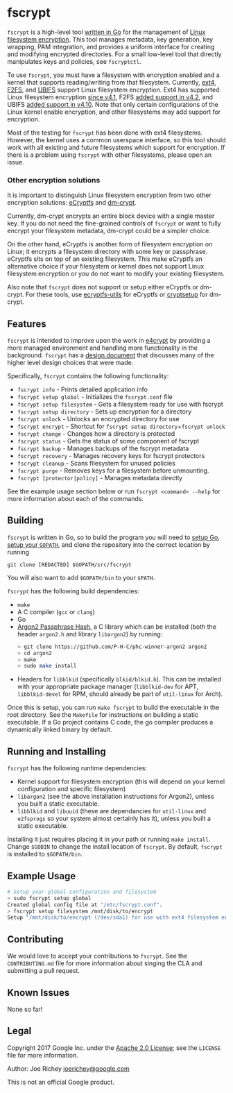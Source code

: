# fscrypt

<!-- TODO: Insert link to fscryptctl when it is released -->
`fscrypt` is a high-level tool [written in Go](https://golang.org) for the
management of [Linux filesystem encryption](https://lwn.net/Articles/639427).
This tool manages metadata, key generation, key wrapping, PAM integration, and
provides a uniform interface for creating and modifying encrypted directories.
For a small low-level tool that directly manipulates keys and policies, see
`fscryptctl`.

To use `fscrypt`, you must have a filesystem with encryption enabled and a
kernel that supports reading/writing from that filesystem. Currently,
[ext4](https://en.wikipedia.org/wiki/Ext4),
[F2FS](https://en.wikipedia.org/wiki/F2FS), and
[UBIFS](https://en.wikipedia.org/wiki/UBIFS) support Linux filesystem
encryption. Ext4 has supported Linux filesystem encryption
[since v4.1](https://lwn.net/Articles/639427), F2FS
[added support in v4.2](https://lwn.net/Articles/649652), and UBIFS
[added support in v4.10](https://lwn.net/Articles/707900). Note that only
certain configurations of the Linux kernel enable encryption, and other
filesystems may add support for encryption.

Most of the testing for `fscrypt` has been done with ext4 filesystems. However,
the kernel uses a common userspace interface, so this tool should work with all
existing and future filesystems which support for encryption. If there is a
problem using `fscrypt` with other filesystems, please open an issue.

### Other encryption solutions

It is important to distinguish Linux filesystem encryption from two other
encryption solutions: [eCryptfs](https://en.wikipedia.org/wiki/ECryptfs) and
[dm-crypt](https://en.wikipedia.org/wiki/Dm-crypt).

Currently, dm-crypt encrypts an entire block device with a single master key. If
you do not need the fine-grained controls of `fscrypt` or want to fully encrypt
your filesystem metadata, dm-crypt could be a simpler choice.

On the other hand, eCryptfs is another form of filesystem encryption on Linux;
it encrypts a filesystem directory with some key or passphrase. eCryptfs sits on
top of an existing filesystem. This make eCryptfs an alternative choice if your
filesystem or kernel does not support Linux filesystem encryption or you do not
want to modify your existing filesystem.

Also note that `fscrypt` does not support or setup either eCryptfs or dm-crypt.
For these tools, use
[ecryptfs-utils](https://packages.debian.org/source/jessie/ecryptfs-utils) for
eCryptfs or [cryptsetup](https://linux.die.net/man/8/cryptsetup) for dm-crypt.

## Features

`fscrypt` is intended to improve upon the work in
[e4crypt](http://man7.org/linux/man-pages/man8/e4crypt.8.html) by providing a
more managed environment and handling more functionality in the
background. `fscrypt` has a [design document](https://goo.gl/55cCrI) that
discusses many of the higher level design choices that were made.

Specifically, `fscrypt` contains the following functionality:
*   `fscrypt info` - Prints detailed application info
*   `fscrypt setup global` - Initializes the `fscrypt.conf` file
*   `fscrypt setup filesystem` - Gets a filesystem ready for use with fscrypt
*   `fscrypt setup directory` - Sets up encryption for a directory
*   `fscrypt unlock` - Unlocks an encrypted directory for use
*   `fscrypt encrypt` - Shortcut for `fscrypt setup directory`+`fscrypt unlock`
*   `fscrypt change` - Changes how a directory is protected
*   `fscrypt status` - Gets the status of some component of fscrypt
*   `fscrypt backup` - Manages backups of the fscrypt metadata
*   `fscrypt recovery` - Manages recovery keys for fscrypt protectors
*   `fscrypt cleanup` - Scans filesystem for unused policies
*   `fscrypt purge` - Removes keys for a filesystem before unmounting.
*   `fscrypt [protector|policy]` - Manages metadata directly

See the example usage section below or run `fscrypt <command> --help` for more
information about each of the commands.

## Building

`fscrypt` is written in Go, so to build the program you will need to
[setup Go](https://golang.org/doc/install),
[setup your `GOPATH`](https://golang.org/doc/code.html#GOPATH), and clone the
repository into the correct location by running
```shell <!-- TODO: Change git clone URL before public release -->
git clone [REDACTED] $GOPATH/src/fscrypt
```
You will also want to add `$GOPATH/bin` to your `$PATH`.

`fscrypt` has the following build dependencies:
*   `make`
*   A C compiler (`gcc` or `clang`)
*   Go
*   [Argon2 Passphrase Hash](https://github.com/P-H-C/phc-winner-argon2), a C
    library which can be installed (both the header `argon2.h` and library
    `libargon2`) by running:
    ```bash
    > git clone https://github.com/P-H-C/phc-winner-argon2 argon2
    > cd argon2
    > make
    > sudo make install
    ```
*   Headers for `libblkid` (specifically `blkid/blkid.h`). This can be installed
    with your appropriate package manager (`libblkid-dev` for APT,
    `libblkid-devel` for RPM, should already be part of `util-linux` for Arch).

Once this is setup, you can run `make fscrypt` to build the executable in
the root directory. See the `Makefile` for instructions on building a static
executable. If a Go project contains C code, the go compiler produces a
dynamically linked binary by default.

## Running and Installing

`fscrypt` has the following runtime dependencies:
*   Kernel support for filesystem encryption (this will depend on your kernel
    configuration and specific filesystem)
*   `libargon2` (see the above installation instructions for Argon2), unless you
    built a static executable.
*   `libblkid` and `libuuid` (these are dependancies for `util-linux` and
    `e2fsprogs` so your system almost certainly has it), unless you built a
    static executable.

Installing it just requires placing it in your path or running `make install`.
Change `$GOBIN` to change the install location of `fscrypt`. By default,
`fscrypt` is installed to `$GOPATH/bin`.

## Example Usage

```bash
# Setup your global configuration and filesystem
> sudo fscrypt setup global
Created global config file at "/etc/fscrypt.conf".
> fscrypt setup filesystem /mnt/disk/to/encrypt
Setup "/mnt/disk/to/encrypt (/dev/sda1) for use with ext4 filesystem encryption.
```

## Contributing

We would love to accept your contributions to `fscrypt`. See the
`CONTRIBUTING.md` file for more information about singing the CLA and submitting
a pull request.

## Known Issues

None so far!

## Legal

Copyright 2017 Google Inc. under the
[Apache 2.0 License](https://www.apache.org/licenses/LICENSE-2.0); see the
`LICENSE` file for more information.

Author: Joe Richey <joerichey@google.com>

This is not an official Google product.
